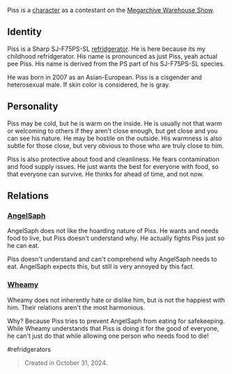 Piss is a [character](Characters.md) as a contestant on the [Megarchive Warehouse Show](Megarchive%20Warehouse%20Show.md).

## Identity

Piss is a Sharp SJ-F75PS-SL [refridgerator](Refridgerators.md). He is here because its my childhood refridgerator. His name is pronounced as just Piss, yeah actual pee Piss. His name is derived from the PS part of his SJ-F75PS-SL species.

He was born in 2007 as an Asian-European. Piss is a cisgender and heterosexual male.
If skin color is considered, he is gray.


## Personality
Piss may be cold, but he is warm on the inside. He is usually not that warm or welcoming to others if they aren't close enough, but get close and you can see his nature. He may be hostile on the outside. His warmness is also subtle for those close, but very obvious to those who are truly close to him.

Piss is also protective about food and cleanliness. He fears contamination and food supply issues. He just wants the best for everyone with food, so that everyone can survive. He thinks for ahead of time, and not now.

## Relations

### [AngelSaph](AngelSaph.md)
AngelSaph does not like the hoarding nature of Piss. He wants and needs food to live, but Piss doesn't understand why. He actually fights Piss just so he can eat.

Piss doesn't understand and can't comprehend why AngelSaph needs to eat. AngelSaph expects this, but still is very annoyed by this fact.

### [Wheamy](Wheamy.md)
Wheamy does not inherently hate or dislike him, but is not the happiest with him. Their relations aren't the most harmonious.

Why? Because Piss tries to prevent AngelSaph from eating for safekeeping. While Wheamy understands that Piss is doing it for the good of everyone, he can't just do that while allowing one person who needs food to die!

#refridgerators


> Created in October 31, 2024.